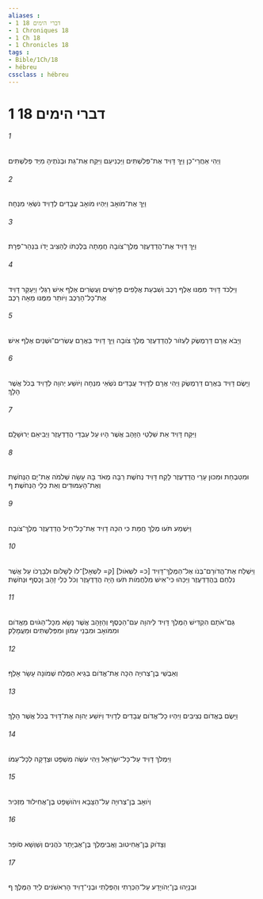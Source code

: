 ```yaml
---
aliases : 
- 1 דברי הימים 18
- 1 Chroniques 18
- 1 Ch 18
- 1 Chronicles 18
tags : 
- Bible/1Ch/18
- hébreu
cssclass : hébreu
---
```


# 1 דברי הימים 18

###### 1
וַיְהִי אַחֲרֵי־כֵן וַיַּךְ דָּוִיד אֶת־פְּלִשְׁתִּים וַיַּכְנִיעֵם וַיִּקַּח אֶת־גַּת וּבְנֹתֶיהָ מִיַּד פְּלִשְׁתִּים׃
###### 2
וַיַּךְ אֶת־מֹואָב וַיִּהְיוּ מֹואָב עֲבָדִים לְדָוִיד נֹשְׂאֵי מִנְחָה׃
###### 3
וַיַּךְ דָּוִיד אֶת־הֲדַדְעֶזֶר מֶלֶךְ־צֹובָה חֲמָתָה בְּלֶכְתֹּו לְהַצִּיב יָדֹו בִּנְהַר־פְּרָת׃
###### 4
וַיִּלְכֹּד דָּוִיד מִמֶּנּוּ אֶלֶף רֶכֶב וְשִׁבְעַת אֲלָפִים פָּרָשִׁים וְעֶשְׂרִים אֶלֶף אִישׁ רַגְלִי וַיְעַקֵּר דָּוִיד אֶת־כָּל־הָרֶכֶב וַיֹּותֵר מִמֶּנּוּ מֵאָה רָכֶב׃
###### 5
וַיָּבֹא אֲרַם דַּרְמֶשֶׂק לַעְזֹור לַהֲדַדְעֶזֶר מֶלֶךְ צֹובָה וַיַּךְ דָּוִיד בַּאֲרָם עֶשְׂרִים־וּשְׁנַיִם אֶלֶף אִישׁ׃
###### 6
וַיָּשֶׂם דָּוִיד בַּאֲרַם דַּרְמֶשֶׂק וַיְהִי אֲרָם לְדָוִיד עֲבָדִים נֹשְׂאֵי מִנְחָה וַיֹּושַׁע יְהוָה לְדָוִיד בְּכֹל אֲשֶׁר הָלָךְ׃
###### 7
וַיִּקַּח דָּוִיד אֵת שִׁלְטֵי הַזָּהָב אֲשֶׁר הָיוּ עַל עַבְדֵי הֲדַדְעָזֶר וַיְבִיאֵם יְרוּשָׁלִָם׃
###### 8
וּמִטִּבְחַת וּמִכּוּן עָרֵי הֲדַדְעֶזֶר לָקַח דָּוִיד נְחֹשֶׁת רַבָּה מְאֹד בָּהּ עָשָׂה שְׁלֹמֹה אֶת־יָם הַנְּחֹשֶׁת וְאֶת־הָעַמּוּדִים וְאֵת כְּלֵי הַנְּחֹשֶׁת׃ ף
###### 9
וַיִּשְׁמַע תֹּעוּ מֶלֶךְ חֲמָת כִּי הִכָּה דָוִיד אֶת־כָּל־חֵיל הֲדַדְעֶזֶר מֶלֶךְ־צֹובָה׃
###### 10
וַיִּשְׁלַח אֶת־הֲדֹורָם־בְּנֹו אֶל־הַמֶּלֶךְ־דָּוִיד [כ= לִשְׁאֹול] [ק= לִשְׁאָל]־לֹו לְשָׁלֹום וּלְבָרֲכֹו עַל אֲשֶׁר נִלְחַם בַּהֲדַדְעֶזֶר וַיַּכֵּהוּ כִּי־אִישׁ מִלְחֲמֹות תֹּעוּ הָיָה הֲדַדְעָזֶר וְכֹל כְּלֵי זָהָב וָכֶסֶף וּנְחֹשֶׁת׃
###### 11
גַּם־אֹתָם הִקְדִּישׁ הַמֶּלֶךְ דָּוִיד לַיהוָה עִם־הַכֶּסֶף וְהַזָּהָב אֲשֶׁר נָשָׂא מִכָּל־הַגֹּויִם מֵאֱדֹום וּמִמֹּואָב וּמִבְּנֵי עַמֹּון וּמִפְּלִשְׁתִּים וּמֵעֲמָלֵק׃
###### 12
וְאַבְשַׁי בֶּן־צְרוּיָה הִכָּה אֶת־אֱדֹום בְּגֵיא הַמֶּלַח שְׁמֹונָה עָשָׂר אָלֶף׃
###### 13
וַיָּשֶׂם בֶּאֱדֹום נְצִיבִים וַיִּהְיוּ כָל־אֱדֹום עֲבָדִים לְדָוִיד וַיֹּושַׁע יְהוָה אֶת־דָּוִיד בְּכֹל אֲשֶׁר הָלָךְ׃
###### 14
וַיִּמְלֹךְ דָּוִיד עַל־כָּל־יִשְׂרָאֵל וַיְהִי עֹשֶׂה מִשְׁפָּט וּצְדָקָה לְכָל־עַמֹּו׃
###### 15
וְיֹואָב בֶּן־צְרוּיָה עַל־הַצָּבָא וִיהֹושָׁפָט בֶּן־אֲחִילוּד מַזְכִּיר׃
###### 16
וְצָדֹוק בֶּן־אֲחִיטוּב וַאֲבִימֶלֶךְ בֶּן־אֶבְיָתָר כֹּהֲנִים וְשַׁוְשָׁא סֹופֵר׃
###### 17
וּבְנָיָהוּ בֶּן־יְהֹויָדָע עַל־הַכְּרֵתִי וְהַפְּלֵתִי וּבְנֵי־דָוִיד הָרִאשֹׁנִים לְיַד הַמֶּלֶךְ׃ ף
